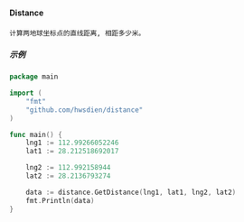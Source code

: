 #### Distance
    
    计算两地球坐标点的直线距离, 相距多少米。
    
    
    
##### 示例
```go
package main

import (
    "fmt"
    "github.com/hwsdien/distance"
)

func main() {
    lng1 := 112.99266052246
    lat1 := 28.212518692017

    lng2 := 112.992158944
    lat2 := 28.2136793274

    data := distance.GetDistance(lng1, lat1, lng2, lat2)
    fmt.Println(data)
}
```

